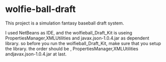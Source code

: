 # wolfie-ball-draft
This project is a simulation fantasy baseball draft system.

I used NetBeans as IDE, and the wolfieball_Draft_Kit is useing PropertiesManager,XMLUtilities and javax.json-1.0.4.jar as dependent library.
so before you run the wolfieball_Draft_Kit, make sure that you setup the library. the order should be , PropertiesManager,XMLUtilities andjavax.json-1.0.4.jar at last.

